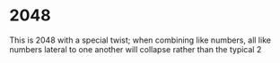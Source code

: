 # 2048
This is 2048 with a special twist; when combining like numbers, all like numbers lateral to one another will collapse rather than the typical 2
